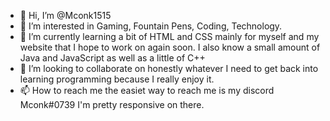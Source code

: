 - 👋 Hi, I’m @Mconk1515
- 👀 I’m interested in Gaming, Fountain Pens, Coding, Technology.
- 🌱 I’m currently learning a bit of HTML and CSS mainly for myself and my website that I hope to work on again soon. I also know a small amount of Java and JavaScript as well as a little of C++
- 💞️ I’m looking to collaborate on honestly whatever I need to get back into learning programming because I really enjoy it. 
- 📫 How to reach me the easiet way to reach me is my discord Mconk#0739 I'm pretty responsive on there.

<!---
Mconk1515/Mconk1515 is a ✨ special ✨ repository because its `README.md` (this file) appears on your GitHub profile.
You can click the Preview link to take a look at your changes.
--->
